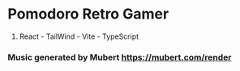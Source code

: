 # Pomodoro Retro Gamer

1. React - TailWind - Vite - TypeScript

### Music generated by Mubert https://mubert.com/render
